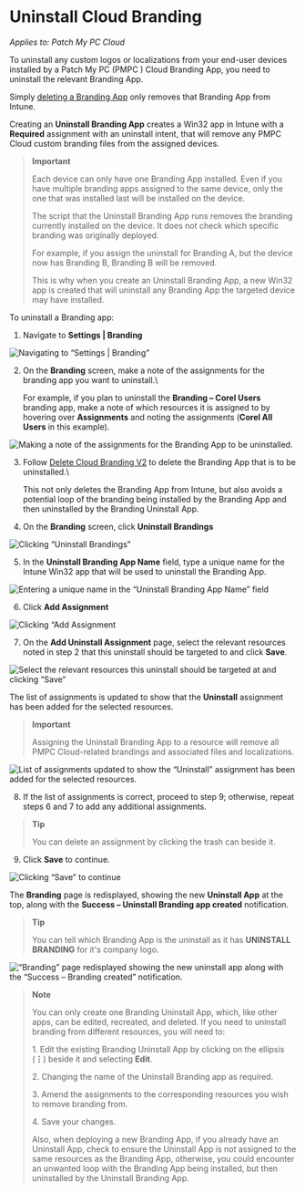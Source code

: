 # Uninstall Cloud Branding

_Applies to: Patch My PC Cloud_

To uninstall any custom logos or localizations from your end-user devices installed by a Patch My PC (PMPC ) Cloud Branding App, you need to uninstall the relevant Branding App.

Simply [deleting a Branding App](delete-cloud-branding.md) only removes that Branding App from Intune.

Creating an **Uninstall Branding App** creates a Win32 app in Intune with a **Required** assignment with an uninstall intent, that will remove any PMPC Cloud custom branding files from the assigned devices.

> **Important**
>
> Each device can only have one Branding App installed. Even if you have multiple branding apps assigned to the same device, only the one that was installed last will be installed on the device.
>
> The script that the Uninstall Branding App runs removes the branding currently installed on the device. It does not check which specific branding was originally deployed.
>
> For example, if you assign the uninstall for Branding A, but the device now has Branding B, Branding B will be removed.
>
> This is why when you create an Uninstall Branding App, a new Win32 app is created that will uninstall any Branding App the targeted device may have installed.

To uninstall a Branding app:

1. Navigate to **Settings | Branding**

![Navigating to “Settings | Branding”](../../../.gitbook/assets/image-\(2650\).png)

2.  On the **Branding** screen, make a note of the assignments for the branding app you want to uninstall.\\

    For example, if you plan to uninstall the **Branding – Corel Users** branding app, make a note of which resources it is assigned to by hovering over **Assignments** and noting the assignments (**Corel All Users** in this example).

![Making a note of the assignments for the Branding App to be uninstalled.](../../../.gitbook/assets/image-\(2651\).png)

3.  Follow [Delete Cloud Branding V2](delete-cloud-branding.md) to delete the Branding App that is to be uninstalled.\\

    This not only deletes the Branding App from Intune, but also avoids a potential loop of the branding being installed by the Branding App and then uninstalled by the Branding Uninstall App.
4. On the **Branding** screen, click **Uninstall Brandings**

![Clicking “Uninstall Brandings”](../../../.gitbook/assets/image-\(2652\).png)

5. In the **Uninstall Branding App Name** field, type a unique name for the Intune Win32 app that will be used to uninstall the Branding App.

![Entering a unique name in the “Uninstall Branding App Name” field](../../../.gitbook/assets/image-\(2653\).png)

6. Click **Add Assignment**

![Clicking “Add Assignment](../../../.gitbook/assets/image-\(2654\).png)

7. On the **Add Uninstall Assignment** page, select the relevant resources noted in step 2 that this uninstall should be targeted to and click **Save**.

![Select the relevant resources this uninstall should be targeted at and clicking “Save”](../../../.gitbook/assets/image-\(2655\).png)

The list of assignments is updated to show that the **Uninstall** assignment has been added for the selected resources.

> **Important**
>
> Assigning the Uninstall Branding App to a resource will remove all PMPC Cloud-related brandings and associated files and localizations.

![List of assignments updated to show the “Uninstall” assignment has been added for the selected resources.](../../../.gitbook/assets/image-\(17\).png)

8. If the list of assignments is correct, proceed to step 9; otherwise, repeat steps 6 and 7 to add any additional assignments.

> **Tip**
>
> You can delete an assignment by clicking the trash can beside it.

9. Click **Save** to continue.

![Clicking “Save” to continue](../../../.gitbook/assets/image-\(2657\).png)

The **Branding** page is redisplayed, showing the new **Uninstall App** at the top, along with the **Success – Uninstall Branding app created** notification.

> **Tip**
>
> You can tell which Branding App is the uninstall as it has **UNINSTALL BRANDING** for it's company logo.

![“Branding” page redisplayed showing the new uninstall app along with the “Success – Branding created” notification.](../../../.gitbook/assets/image-\(18\).png)

> **Note**
>
> You can only create one Branding Uninstall App, which, like other apps, can be edited, recreated, and deleted. If you need to uninstall branding from different resources, you will need to:
>
> 1\. Edit the existing Branding Uninstall App by clicking on the ellipsis (**⋮**) beside it and selecting **Edit**.
>
> 2\. Changing the name of the Uninstall Branding app as required.
>
> 3\. Amend the assignments to the corresponding resources you wish to remove branding from.
>
> 4\. Save your changes.
>
> Also, when deploying a new Branding App, if you already have an Uninstall App, check to ensure the Uninstall App is not assigned to the same resources as the Branding App, otherwise, you could encounter an unwanted loop with the Branding App being installed, but then uninstalled by the Uninstall Branding App.
